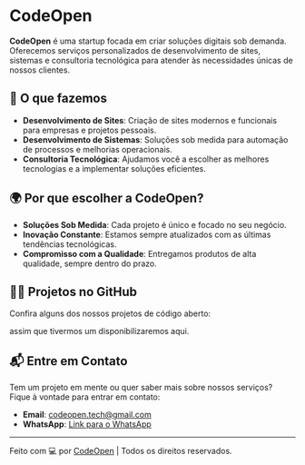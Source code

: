 # CodeOpen

**CodeOpen** é uma startup focada em criar soluções digitais sob demanda. Oferecemos serviços personalizados de desenvolvimento de sites, sistemas e consultoria tecnológica para atender às necessidades únicas de nossos clientes.

## 🚀 O que fazemos

- **Desenvolvimento de Sites**: Criação de sites modernos e funcionais para empresas e projetos pessoais.
- **Desenvolvimento de Sistemas**: Soluções sob medida para automação de processos e melhorias operacionais.
- **Consultoria Tecnológica**: Ajudamos você a escolher as melhores tecnologias e a implementar soluções eficientes.

## 🌍 Por que escolher a CodeOpen?

- **Soluções Sob Medida**: Cada projeto é único e focado no seu negócio.
- **Inovação Constante**: Estamos sempre atualizados com as últimas tendências tecnológicas.
- **Compromisso com a Qualidade**: Entregamos produtos de alta qualidade, sempre dentro do prazo.

## 🧑‍💻 Projetos no GitHub

Confira alguns dos nossos projetos de código aberto: 

assim que tivermos um disponibilizaremos aqui.

## 📬 Entre em Contato

Tem um projeto em mente ou quer saber mais sobre nossos serviços? Fique à vontade para entrar em contato:

- **Email**: [codeopen.tech@gmail.com](mailto:codeopen.tech@gmail.com)
- **WhatsApp**: [Link para o WhatsApp](https://wa.me/5521966311677?text=Olá,%20estou%20interessado%20nos%20seus%20serviços.)

---

Feito com 💻 por [CodeOpen](https://bit.ly/CodeOpenTech) | Todos os direitos reservados.
